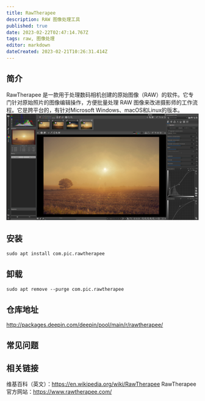 ```yaml
---
title: RawTherapee
description: RAW 图像处理工具
published: true
date: 2023-02-22T02:47:14.767Z
tags: raw, 图像处理
editor: markdown
dateCreated: 2023-02-21T10:26:31.414Z
---
```


## 简介
RawTherapee 是一款用于处理数码相机创建的原始图像（RAW）的软件。它专门针对原始照片的图像编辑操作，方便批量处理 RAW 图像来改进摄影师的工作流程。它是跨平台的，有针对Microsoft Windows、macOS和Linux的版本。
![rt-5-misty1.jpg](/rt-5-misty1.jpg)

## 安装
```
sudo apt install com.pic.rawtherapee
```
## 卸载
```
sudo apt remove --purge com.pic.rawtherapee
```
## 仓库地址
http://packages.deepin.com/deepin/pool/main/r/rawtherapee/
## 常见问题
## 相关链接
维基百科（英文）：https://en.wikipedia.org/wiki/RawTherapee
RawTherapee 官方网站：https://www.rawtherapee.com/